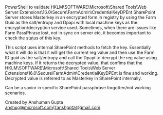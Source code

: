 PowerShell to validate HKLM\SOFTWARE\Microsoft\Shared Tools\Web Server Extensions\16.0\Secure\FarmAdmin\CredentialKeyDPEnt SharePoint Server stores Masterkey in an encrypted form in registry by using the Farm Guid as the salt/entropy and Dpapi with local machine keys as the encryption/decryption service used. Sometimes, when there are issues like Farm PassPhrase lost, not in sync on server etc, it becomes important to check the status of this key.

This script uses internal SharePoint methods to fetch the key. Essentially what it will do is that it will get the current reg value and then use the Farm ID guid as the salt/entropy and call the Dpapi to decrypt the reg value using machine keys. If it returns the decrypted value, that confims that the HKLM\SOFTWARE\Microsoft\Shared Tools\Web Server Extensions\16.0\Secure\FarmAdmin\CredentialKeyDPEnt is fine and working. Decrypted value is referred to as Masterkey in SharePoint internally.

Can be a savior in specific SharePoint passphrase forgotten/not working scenarios.

Created by Anshuman Gupta anshug@microsoft.com/zanshgptz@gmail.com
